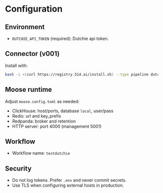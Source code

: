 # Configuration

## Environment
- `DUTCHIE_API_TOKEN` (required): Dutchie api token.

## Connector (v001)
Install with:
```bash
bash -i <(curl https://registry.514.ai/install.sh) --type pipeline dutchie-to-clickhouse v001 514-labs typescript open-api
```

## Moose runtime
Adjust `moose.config.toml` as needed:
- ClickHouse: host/ports, database `local`, user/pass
- Redis: url and key_prefix
- Redpanda: broker and retention
- HTTP server: port 4000 (management 5001)

## Workflow
- Workflow name: `testdutchie`

## Security
- Do not log tokens. Prefer `.env` and never commit secrets.
- Use TLS when configuring external hosts in production.
